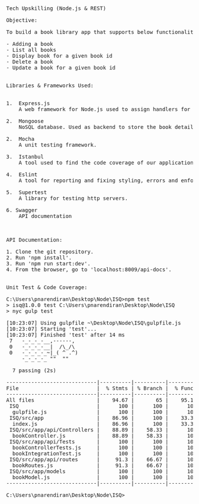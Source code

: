 <pre>
Tech Upskilling (Node.js & REST)

Objective:

To build a book library app that supports below functionalities

- Adding a book
- List all books
- Display book for a given book id
- Delete a book
- Update a book for a given book id


Libraries & Frameworks Used:


1.  Express.js
    A web framework for Node.js used to assign handlers for requests, define routes & add middlewares.
	
2.  Mongoose
	NoSQL database. Used as backend to store the book details.

2.  Mocha
    A unit testing framework.

3.  Istanbul
    A tool used to find the code coverage of our application. 

4.  Eslint
    A tool for reporting and fixing styling, errors and enforcing coding standards.

5.  Supertest
    A library for testing http servers.

6. Swagger
    API documentation



API Documentation: 

1. Clone the git repository.
2. Run 'npm install'.
3. Run 'npm run start:dev'.
4. From the browser, go to 'localhost:8009/api-docs'.


Unit Test & Code Coverage: 

C:\Users\pnarendiran\Desktop\Node\ISQ>npm test
> isq@1.0.0 test C:\Users\pnarendiran\Desktop\Node\ISQ
> nyc gulp test

[10:23:07] Using gulpfile ~\Desktop\Node\ISQ\gulpfile.js
[10:23:07] Starting 'test'...
[10:23:07] Finished 'test' after 14 ms
 7   -_-_-_-__,------,
 0   -_-_-_-__|  /\_/\
 0   -_-_-_-_~|_( ^ .^)
     -_-_-_-_ ""  ""

  7 passing (2s)

-----------------------------|----------|----------|----------|----------|-------------------|
File                         |  % Stmts | % Branch |  % Funcs |  % Lines | Uncovered Line #s |
-----------------------------|----------|----------|----------|----------|-------------------|
All files                    |    94.67 |       65 |    95.12 |    94.67 |                   |
 ISQ                         |      100 |      100 |      100 |      100 |                   |
  gulpfile.js                |      100 |      100 |      100 |      100 |                   |
 ISQ/src/app                 |    86.96 |      100 |    33.33 |    86.96 |                   |
  index.js                   |    86.96 |      100 |    33.33 |    86.96 |          34,35,39 |
 ISQ/src/app/api/Controllers |    88.89 |    58.33 |      100 |    88.89 |                   |
  bookController.js          |    88.89 |    58.33 |      100 |    88.89 |     44,92,141,171 |
 ISQ/src/app/api/Tests       |      100 |      100 |      100 |      100 |                   |
  bookControllerTests.js     |      100 |      100 |      100 |      100 |                   |
  bookIntegrationTest.js     |      100 |      100 |      100 |      100 |                   |
 ISQ/src/app/api/routes      |     91.3 |    66.67 |      100 |     91.3 |                   |
  bookRoutes.js              |     91.3 |    66.67 |      100 |     91.3 |             12,25 |
 ISQ/src/app/models          |      100 |      100 |      100 |      100 |                   |
  bookModel.js               |      100 |      100 |      100 |      100 |                   |
-----------------------------|----------|----------|----------|----------|-------------------|

C:\Users\pnarendiran\Desktop\Node\ISQ>
</pre>

